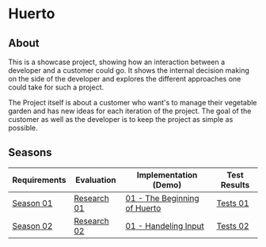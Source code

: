 # Huerto

## About

This is a showcase project, showing how an interaction between a developer and a customer could go. It shows the internal decision making on the side of the developer and explores the different approaches one could take for such a project.

The Project itself is about a customer who want's to manage their vegetable garden and has new ideas for each iteration of the project. The goal of the customer as well as the developer is to keep the project as simple as possible.

## Seasons

| Requirements    | Evaluation                    | Implementation (Demo)                            | Test Results                  |
| --------------- | ----------------------------- | ------------------------------------------------ | ----------------------------- |
| [Season 01](01) | [Research 01](../research/01) | [01 - The Beginning of Huerto](01/src/demo.html) | [Tests 01](01/src/tests.html) |
| [Season 02](02) | [Research 02](../research/02) | [01 - Handeling Input](02/src/demo.html)         | [Tests 02](02/src/tests.html) |
